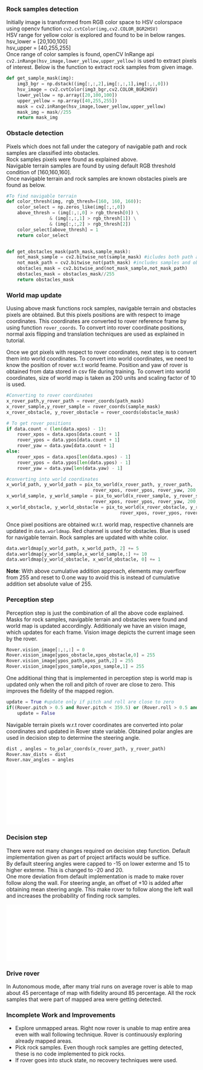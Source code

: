 [//]: # (Image References)
[perception_step_code]: ./code/perception.py
[decision_step_code]: ./code/decision.py

### Rock samples detection

Initially image is transformed from RGB color space to HSV colorspace using opencv function `cv2.cvtColor(img,cv2.COLOR_BGR2HSV)` <br/>
HSV range for yellow color is explored and found to be in below ranges. <br/>
    hsv_lower = [20,100,100] <br/>
    hsv_upper = [40,255,255] <br/>
Once range of color samples is found, openCV InRange api `cv2.inRange(hsv_image,lower_yellow,upper_yellow)` is used to extract pixels of interest.
Below is the function to extract rock samples from given image.

``` python
def get_sample_mask(img):
    img3_bgr = np.dstack((img[:,:,2],img[:,:,1],img[:,:,0]))
    hsv_image = cv2.cvtColor(img3_bgr,cv2.COLOR_BGR2HSV)
    lower_yellow = np.array([20,100,100])
    upper_yellow = np.array([40,255,255])
    mask = cv2.inRange(hsv_image,lower_yellow,upper_yellow)
    mask_img = mask//255
    return mask_img
```

### Obstacle detection

Pixels which does not fall under the category of navigable path and rock samples are classified into obstacles.<br/>
Rock samples pixels were found as explained above. <br/>
Navigable terrain samples are found by using default RGB threshold condition of [160,160,160].<br/>
Once navigable terrain and rock samples are known obstacles pixels are found as below.

``` python
#To find navigable terrain
def color_thresh(img, rgb_thresh=(160, 160, 160)):
    color_select = np.zeros_like(img[:,:,0])
    above_thresh = (img[:,:,0] > rgb_thresh[0]) \
                & (img[:,:,1] > rgb_thresh[1]) \
                & (img[:,:,2] > rgb_thresh[2])
    color_select[above_thresh] = 1
    return color_select
```

``` python

def get_obstacles_mask(path_mask,sample_mask):
    not_mask_sample = cv2.bitwise_not(sample_mask) #icludes both path and obstacles
    not_mask_path = cv2.bitwise_not(path_mask) #includes samples and obstacles
    obstacles_mask = cv2.bitwise_and(not_mask_sample,not_mask_path)
    obstacles_mask = obstacles_mask//255
    return obstacles_mask

```
### World map update

Uusing above mask functions rock samples, navigable terrain and obstacles pixels are obtained. But this pixels positions are with respect to image coordinates.
This coordinates are converted to rover reference frame by using function `rover_coords`. To convert into rover coordinate positions, normal axis flipping and translation techniques are used as explained in tutorial. <br/>

Once we got pixels with respect to rover coordinates, next step is to convert them into world coordinates. To convert into world coordinates, we need to know the position of rover w.r.t world feame. Position and yaw of rover is obtained from data stored in csv file during training. To convert into world coordinates, size of world map is taken as 200 units and scaling factor of 10 is used. <br/>


``` python
#Converting to rover coordinates
x_rover_path,y_rover_path = rover_coords(path_mask)
x_rover_sample,y_rover_sample = rover_coords(sample_mask)
x_rover_obstacle, y_rover_obstacle = rover_coords(obstacle_mask)
```

``` python
# To get rover positions
if data.count < (len(data.xpos) - 1):
	rover_xpos = data.xpos[data.count + 1]
	rover_ypos = data.ypos[data.count + 1]
	rover_yaw = data.yaw[data.count + 1]
else:
	rover_xpos = data.xpos[len(data.xpos) - 1]
	rover_ypos = data.ypos[len(data.ypos) - 1]
	rover_yaw = data.yaw[len(data.yaw) - 1]  
```

``` python
#converting into world coordinates
x_world_path, y_world_path = pix_to_world(x_rover_path, y_rover_path,
                                rover_xpos, rover_ypos, rover_yaw, 200, 10)
x_world_sample, y_world_sample = pix_to_world(x_rover_sample, y_rover_sample,
                                rover_xpos, rover_ypos, rover_yaw, 200, 10)
x_world_obstacle, y_world_obstacle = pix_to_world(x_rover_obstacle, y_rover_obstacle,
                                          rover_xpos, rover_ypos, rover_yaw, 200, 10)											  
```

Once pixel positions are obtained w.r.t. world map, respective channels are updated in `data.worldmap`. Red channel is used for obstacles. Blue is used for navigable terrain. Rock samples are updated with white color.

``` python
data.worldmap[y_world_path, x_world_path, 2] += 5
data.worldmap[y_world_sample,x_world_sample,:] += 10
data.worldmap[y_world_obstacle, x_world_obstacle, 0] += 1
```

<b>Note</b>: With above cumulative addition approach, elements may overflow from 255 and reset to 0.one way to avoid this is instead of cumulative addition set absolute value of 255.

### Perception step

Perception step is just the combination of all the above code explained. Masks for rock samples, navigable terrain and obstacles were found and world map is updated accordingly. Additionaly we have an vision image, which updates for each frame. Vision image depicts the current image seen by the rover. <br/>

``` python
Rover.vision_image[:,:,:] = 0
Rover.vision_image[ypos_obstacle,xpos_obstacle,0] = 255 
Rover.vision_image[ypos_path,xpos_path,2] = 255 
Rover.vision_image[ypos_sample,xpos_sample,1] = 255
```

One additional thing that is implemented in perception step is world map is updated only when the roll and pitch of rover are close to zero. This improves the fidelity of the mapped region. <br/>

``` python
update = True #update only if pitch and roll are close to zero
if((Rover.pitch > 0.5 and Rover.pitch < 359.5) or (Rover.roll > 0.5 and Rover.roll < 359.5)):
	update = False
```

Navigable terrain pixels w.r.t rover coordinates are converted into polar coordinates and updated in Rover state variable. Obtained polar angles are used in decision step to determine the steering angle. <br/>

``` python
dist , angles = to_polar_coords(x_rover_path, y_rover_path)
Rover.nav_dists = dist 
Rover.nav_angles = angles
```

![perception step code][perception_step_code]

### Decision step

There were not many changes required on decision step function. Default implementation given as part of project artifacts would be suffice. <br/>
By default steering angles were capped to -15 on lower exterme and 15 to higher exterme. This is changed to -20 and 20. <br/>
One more deviation from default implementation is made to make rover follow along the wall. For steering angle, an offset of +10 is added after obtaining mean steering angle. This make rover to follow along the left wall and increases the probability of finding rock samples.

![decision step code][decision_step_code]

### Drive rover

In Autonomous mode, after many trial runs on average rover is able to map about 45 percentage of map with fidelity around 85 percentage. All the rock samples that were part of mapped area were getting detected.

### Incomplete Work and Improvements

* Explore unmapped areas. Right now rover is unable to map entire area even with wall following technique. Rover is continuously exploring already mapped areas.
* Pick rock samples. Even though rock samples are getting detected, these is no code implemented to pick rocks.
* If rover goes into stuck state, no recovery techniques were used.